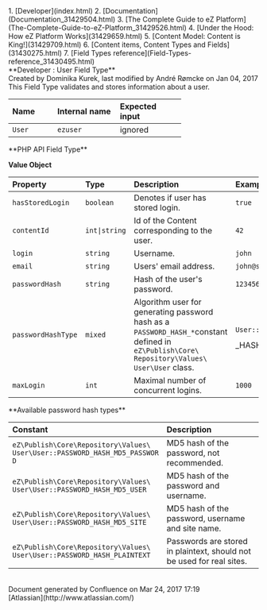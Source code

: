 <div id="page">
<div id="main" class="aui-page-panel">
<div id="main-header">
<div id="breadcrumb-section">
1.  [Developer](index.html)
2.  [Documentation](Documentation_31429504.html)
3.  [The Complete Guide to eZ Platform](The-Complete-Guide-to-eZ-Platform_31429526.html)
4.  [Under the Hood: How eZ Platform Works](31429659.html)
5.  [Content Model: Content is King!](31429709.html)
6.  [Content items, Content Types and Fields](31430275.html)
7.  [Field Types reference](Field-Types-reference_31430495.html)

</div>
**Developer : User Field Type**

</div>
<div id="content" class="view">
<div class="page-metadata">
Created by Dominika Kurek, last modified by André Rømcke on Jan 04, 2017

</div>
<div id="main-content" class="wiki-content group">
<div class="contentLayout2">
<div class="columnLayout two-right-sidebar"
data-layout="two-right-sidebar">
<div class="cell normal" data-type="normal">
<div class="innerCell">
This Field Type validates and stores information about a user.

<div class="table-wrap">
<table style="width:69%;">
<colgroup>
<col width="18%" />
<col width="25%" />
<col width="26%" />
</colgroup>
<thead>
<tr class="header">
<th align="left">Name</th>
<th align="left">Internal name</th>
<th align="left">Expected input</th>
</tr>
</thead>
<tbody>
<tr class="odd">
<td align="left"><code>User</code></td>
<td align="left"><code>ezuser</code></td>
<td align="left">ignored</td>
</tr>
</tbody>
</table>

</div>
**PHP API Field Type**

**Value Object**

<div class="table-wrap">
<table>
<colgroup>
<col width="25%" />
<col width="25%" />
<col width="25%" />
<col width="25%" />
</colgroup>
<thead>
<tr class="header">
<th align="left">Property</th>
<th align="left">Type</th>
<th align="left">Description</th>
<th align="left">Example</th>
</tr>
</thead>
<tbody>
<tr class="odd">
<td align="left"><code>hasStoredLogin</code></td>
<td align="left"><code>boolean</code></td>
<td align="left">Denotes if user has stored login.</td>
<td align="left"><code>true</code></td>
</tr>
<tr class="even">
<td align="left"><code>contentId</code></td>
<td align="left"><code>int|string</code></td>
<td align="left">Id of the Content corresponding to the user.</td>
<td align="left"><code>42</code></td>
</tr>
<tr class="odd">
<td align="left"><code>login</code></td>
<td align="left"><code>string</code></td>
<td align="left">Username.</td>
<td align="left"><code>john</code></td>
</tr>
<tr class="even">
<td align="left"><code>email</code></td>
<td align="left"><code>string</code></td>
<td align="left">Users' email address.</td>
<td align="left"><code>john@smith.com</code></td>
</tr>
<tr class="odd">
<td align="left"><code>passwordHash</code></td>
<td align="left"><code>string</code></td>
<td align="left">Hash of the user's password.</td>
<td align="left"><code>1234567890abcdef</code></td>
</tr>
<tr class="even">
<td align="left"><code>passwordHashType</code></td>
<td align="left"><code>mixed</code></td>
<td align="left">Algorithm user for generating password hash as a <code>PASSWORD_HASH_*</code>constant defined in <code>eZ\Publish\Core\ Repository\Values\ User\User</code> class.</td>
<td align="left"><pre><code>User::PASSWORD</code></pre>
_HASH_MD5_USER</td>
</tr>
<tr class="odd">
<td align="left"><code>maxLogin</code></td>
<td align="left"><code>int</code></td>
<td align="left">Maximal number of concurrent logins.</td>
<td align="left"><code>1000</code></td>
</tr>
</tbody>
</table>

</div>
**Available password hash types**

<div class="table-wrap">
<table>
<colgroup>
<col width="50%" />
<col width="50%" />
</colgroup>
<thead>
<tr class="header">
<th align="left">Constant</th>
<th align="left">Description</th>
</tr>
</thead>
<tbody>
<tr class="odd">
<td align="left"><code>eZ\Publish\Core\Repository\Values\ User\User::PASSWORD_HASH_MD5_PASSWOR D</code></td>
<td align="left">MD5 hash of the password, not recommended.</td>
</tr>
<tr class="even">
<td align="left"><code>eZ\Publish\Core\Repository\Values\ User\User::PASSWORD_HASH_MD5_USER</code></td>
<td align="left">MD5 hash of the password and username.</td>
</tr>
<tr class="odd">
<td align="left"><code>eZ\Publish\Core\Repository\Values\ User\User::PASSWORD_HASH_MD5_SITE</code></td>
<td align="left">MD5 hash of the password, username and site name.</td>
</tr>
<tr class="even">
<td align="left"><code>eZ\Publish\Core\Repository\Values\ User\User::PASSWORD_HASH_PLAINTEXT</code></td>
<td align="left">Passwords are stored in plaintext, should not be used for real sites.</td>
</tr>
</tbody>
</table>

</div>
</div>
</div>
<div class="cell aside" data-type="aside">
<div class="innerCell">
 

</div>
</div>
</div>
</div>
</div>
</div>
</div>
<div id="footer" role="contentinfo">
<div class="section footer-body">
Document generated by Confluence on Mar 24, 2017 17:19

<div id="footer-logo">
[Atlassian](http://www.atlassian.com/)

</div>
</div>
</div>
</div>

